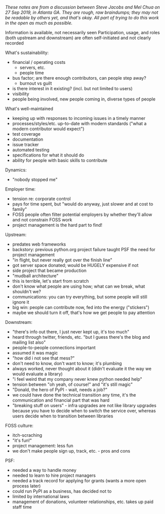 _These notes are from a discussion between Steve Jacobs and Mel Chua on 27 Sep 2019, in Atlanta GA. They are rough, raw braindumps; they may not be readable by others yet, and that's okay. All part of trying to do this work in the open as much as possible._

Information is available, not necessarily seen
Participation, usage, and roles (both upstream and downstream) are often self-initiated and not clearly recorded

What's sustainability:
- financial / operating costs
  - servers, etc.
  - people time
- bus factor; are there enough contributors, can people step away?
  - burnout vs guilt
- is there interest in it existing? (incl. but not limited to users)
- visibility
- people being involved, new people coming in, diverse types of people

What's well-maintained
- keeping up with responses to incoming issues in a timely manner
- processes/styles/etc. up-to-date with modern standards ("what a modern contributor would expect")
- test coverage
- documentation
- issue tracker
- automated testing
- specifications for what it should do
- ability for people with basic skills to contribute

Dynamics:
- "nobody stopped me"

Employer time:
- tension re: corporate control
- pays for time spent, but "would do anyway, just slower and at cost to family"
- FOSS people often filter potential employers by whether they'll allow and not constrain FOSS work
- project management is the hard part to find!

Upstream:
- predates web frameworks
- backstory: previous python.org project failure taught PSF the need for project management
- "in flight, but never really got over the finish line"
- got server space donated; would be HUGELY expensive if not
- side project that became production
- "mudball architecture"
- this is terrible, let's start from scratch
- don't know what people are using how; what can we break, what shouldn't we?
- communications: you can try everything, but some people will still ignore it
- big win: people can contribute now, fed into the energy ("stickers")
- maybe we should turn it off, that's how we get people to pay attention

Downstream:
- "there's info out there, I just never kept up, it's too much"
- heard through twitter, friends, etc. "but I guess there's the blog and mailing list also"
- people-to-people connections important
- assumed it was magic
- "how did i not see that mess?"
- don't need to know, don't want to know; it's plumbing
- always worked, never thought about it (didn't evaluate it the way we would evaluate a library)
- "i feel weird that my company never knew python needed help"
- tension between "oh yeah, of course!" and "it's still magic"
- "Donald, the hero of PyPI - wait, needs a job?"
-  we could have done the technical transition any time, it's the communication and financial part that was hard
- "breaking stuff on users" - infra upgrades are not like library upgrades because you have to decide when to switch the service over, whereas users decide when to transition between libraries

FOSS culture:
- itch-scraching
- "it's fun!"
- project management: less fun
- we don't make people sign up, track, etc. - pros and cons

PSF:
- needed a way to handle money
- needed to learn to hire project managers
- needed a track record for applying for grants (wants a more open process later)
- could run PyPI as a business, has decided not to
- limited by international laws
- management of donations, volunteer relationships, etc. takes up paid staff time
